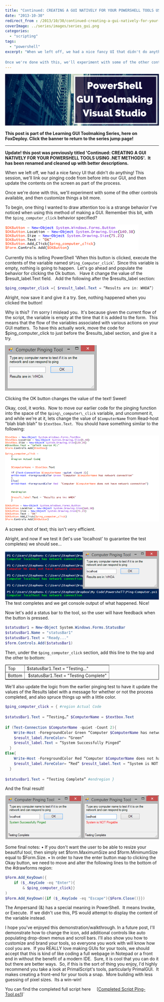 ```yaml
---
title: "Continued: CREATING A GUI NATIVELY FOR YOUR POWERSHELL TOOLS USING .NET METHODS"
date: "2013-10-30"
redirect_from : /2013/10/30/continued-creating-a-gui-natively-for-your-powershell-tools-using-net-methods
coverImage: ../series/images/series_gui.png
categories: 
  - "scripting"
tags: 
  - "powershell"
excerpt: "When we left off, we had a nice fancy UI that didn't do anything! This session, we'll link our pinging code from before into our GUI, and then update the contents on the screen as part of the process.

Once we're done with this, we'll experiment with some of the other controls available, and then customize things a bit more."
---
```


[![series_PowerShellGUI](../series/images/series_gui.png)](/series/LearningGUIs)

**This post is part of the Learning GUI Toolmaking Series, here on FoxDeploy. Click the banner to return to the series jump page!**

* * *

**Update! this post was previously titled 'Continued: CREATING A GUI NATIVELY FOR YOUR POWERSHELL TOOLS USING .NET METHODS'.  It has been renamed and cleaned up with better descriptions.**

When we left off, we had a nice fancy UI that didn't do anything! This session, we'll link our pinging code from before into our GUI, and then update the contents on the screen as part of the process.

Once we're done with this, we'll experiment with some of the other controls available, and then customize things a bit more.

To begin, one thing I wanted to draw attention too is a strange behavior I've noticed when using this method of making a GUI. Remember this bit, with the `$ping_computer_click` behavior specified?

![](../assets/images/2013/10/images/ep2_pingtool_01.png)

Currently this is telling PowerShell 'When this button is clicked, execute the contents of the variable named `$Ping_Computer_click`'.  Since this variable is empty, nothing is going to happen.  Let's go ahead and populate the behavior for clicking the Ok button.   Have it change the value of the $result\_label.Text field.   Add the following after the $results\_label section:

```powershell
$ping_computer_click ={ $result_label.Text = “Results are in: WHOA”} 
```

Alright, now save it and give it a try. See, nothing happened when you clicked the button!

Why is this?  I'm sorry I mislead you.  It's because given the current flow of the script, the variable is empty at the time that it is added to the form.  This means that the flow of the variables associated with various actions on your GUI matters.  To have this actually work, move the code for $ping\_computer\_click to just before the $results\_label section, and give it a try.

![](../assets/images/2013/10/images/ep2_pingtool_02.png) 

Clicking the OK button changes the value of the text! Sweet!

Okay, cool, it works.  Now to move our earlier code for the pinging function into the space of the `$ping\_computer\_click` variable, and uncomment it, and while we're at it, lets change the value of `$ComputerName` from Read-host "blah blah blah" to `$textbox.Text`​.  You should have something similar to the following:

![](../assets/images/2013/10/images/ep2_pingtool_03.png) 

A screen shot of text; this isn't very efficient.

Alright, and now if we test it (let's use 'localhost' to guarantee the test completes) we should see…

![](../assets/images/2013/10/images/ep2_pingtool_04.png) The test completes and we get console output of what happened. Nice!

Now let's add a status bar to the tool, so the user will have feedback when the button is pressed.


```powershell
$statusBar1 = New-Object System.Windows.Forms.StatusBar 
$statusBar1.Name = "statusBar1" 
$statusBar1.Text = "Ready..." 
$form.Controls.Add($statusBar1)
```
Then, under the `$ping_computer_click` section, add this line to the top and the other to bottom:

<table border="1" cellspacing="0" cellpadding="0"><tbody><tr><td>Top</td><td>$statusBar1.Text = "Testing..."</td></tr><tr><td>Bottom</td><td>&nbsp;$statusBar1.Text = "Testing Complete"</td></tr></tbody></table>

We'll also update the logic from the earlier pinging test to have it update the values of the Results label with a message for whether or not the process completed, and also spruce things up with a little color.


```powershell
$ping_computer_click = { #region Actual Code

$statusBar1.Text = “Testing…” $ComputerName = $textbox.Text

if (Test-Connection $ComputerName -quiet -Count 2){ 
    Write-Host -ForegroundColor Green “Computer $ComputerName has network connection” 
    $result_label.ForeColor= “Green” 
    $result_label.Text = “System Successfully Pinged” 
  } 
Else{ 
    Write-Host -ForegroundColor Red “Computer $ComputerName does not have network connection” 
    $result_label.ForeColor= “Red” $result_label.Text = “System is NOT Pingable” 
  }

$statusBar1.Text = “Testing Complete” #endregion }
```
And the final result!

![](../assets/images/2013/10/images/ep2_pingtool_05.png)

Some final notes: • If you don't want the user to be able to resize your beautiful tool, then simply set $form.MaximumSize and $form.MinimumSize equal to $Form.Size. • In order to have the enter button map to clicking the Okay button, we need to move and alter the following lines to the bottom of the #drawforms region:

```powershell
$Form.Add_KeyDown({
    if ($_.KeyCode -eq "Enter"){
        & $ping_computer_click}}
) 
$Form.Add_KeyDown({if ($_.KeyCode -eq "Escape"){$Form.Close()}})
```
The Ampersand (&) has a special meaning in PowerShell.  It means Invoke, or Execute.  If we didn't use this, PS would attempt to display the content of the variable instead.

I hope you've enjoyed this demonstration/walkthrough. In a future post, I'll demonstrate how to change the icon, add additional controls like auto populating drop-down menus and scroll bars. I'll also show you how to customize and brand your tools, so everyone you work with will know how cool you are.  If you REALLY love making GUIs for your tools, we should accept that this is kind of like coding a full webpage in Notepad or a front end in without the benefit of a modern IDE.  Sure, it is cool that you can do it but there are better ways.  So, if this is the sort of thing you enjoy, I'd highly recommend you take a look at PrimalScript's tools, particularly PrimalGUI.  It makes creating a front-end for your tools a snap.  More building with less guessing of pixel sizes.  Its a win-win!

You can find the completed full script here     [[Completed Script Ping-Tool.ps1](http://foxdeploy.com/code-and-scripts/completed-script-ping-tool-ps1/ "Completed Script Ping-Tool.ps1")]`
